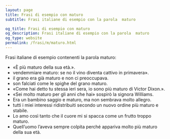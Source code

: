 ```yaml
---
layout: page
title: Frasi di esempio con maturo 
subtitle: Frasi italiane di esempio con la parola  maturo

og_title: Frasi di esempio con maturo 
og_description: Frasi italiane di esempio con la parola  maturo
og_type: website
permalink: /frasi/m/maturo.html
---
```


Frasi italiane di esempio contenenti la parola maturo:


- «È più maturo della sua età.».
- vendemmiare maturo: se no il vino diventa cattivo in primavera».
- il grano era già maturo e non ci preoccupava.
- son falciati come le spighe del grano maturo.
- «Come hai detto tu stessa ieri sera, io sono più maturo di Victor Dixon.».
- «Sei molto maturo per gli anni che hai» sospirò la signora Williams.
- Era un bambino saggio e maturo, ma non sembrava molto allegro.
- tutti i miei interessi ridistribuiti secondo un nuovo ordine più maturo e stabile.
- Lo amo così tanto che il cuore mi si spacca come un frutto troppo maturo.
- Quell’uomo l’aveva sempre colpita perché appariva molto più maturo della sua età.
